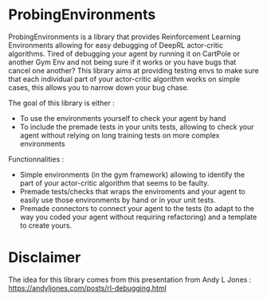 # ProbingEnvironments
ProbingEnvironments is a library that provides Reinforcement Learning Environments allowing for easy debugging of DeepRL actor-critic algorithms. Tired of debugging your agent by running it on CartPole or another Gym Env and not being sure if it works or you have bugs that cancel one another? This library aims at providing testing envs to make sure that each individual part of your actor-critic algorithm works on simple cases, this allows you to narrow down your bug chase.

The goal of this library is either :
- To use the environments yourself to check your agent by hand
- To include the premade tests in your units tests, allowing to check your agent without relying on long training tests on more complex environments

Functionnalities :
- Simple environments (in the gym framework) allowing to identify the part of your actor-critic algorithm that seems to be faulty.
- Premade tests/checks that wraps the enviroments and your agent to easily use those environments by hand or in your unit tests.
- Premade connectors to connect your agent to the tests (to adapt to the way you coded your agent without requiring refactoring) and a template to create yours.


# Disclaimer
The idea for this library comes from this presentation from Andy L Jones : https://andyljones.com/posts/rl-debugging.html
